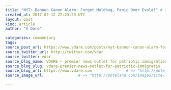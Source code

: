 ```yaml
---
title: "NYT: Bannon Canon Alarm: Forget Moldbug, Panic Over Evola!" # => "I Made a Pretty Gem - Planet.rb"
created_at: 2017-02-12 22:23:23 UTC
layout: post
kind: article
author: "V Dare"

categories: commentary
tags: 
source_post_url: https://www.vdare.com/posts/nyt-bannon-canon-alarm-forget-moldbug-panic-over-evola    # => "http://poteland.com/blog/i-made-a-pretty-gem-planet-dot-rb/"
source_twitter_url: http://twitter.com/vdar
source_twitter: vdar
source_blog_name: VDARE – premier news outlet for patriotic immigration reform
source_blog_slug: vdare-premier-news-outlet-for-patriotic-immigratio              # => "this-is-where-i-tell-you-stuff"
source_blog_url: https://www.vdare.com               # => "http://poteland.com/articles"
source_image_url:               # => "http://poteland.com/images/site-logo.png"

---
```



<!--
   &lt;div class=&quot;pf-content&quot;&gt;&lt;p&gt;From the &lt;em&gt;New York Times&lt;/em&gt;:&lt;/p&gt;
&lt;blockquote&gt;&lt;p&gt;&lt;a title=&quot;https://www.nytimes.com/2017/02/10/world/europe/bannon-vatican-julius-evola-fascism.html&quot; href=&quot;https://www.nytimes.com/2017/02/10/world/europe/bannon-vatican-julius-evola-fascism.html&quot;&gt;Steve Bannon Cited Italian Thinker Who Inspired Fascists&lt;/a&gt;&lt;/p&gt;
&lt;p&gt;By JASON HOROWITZ FEB. 10, 2017&lt;/p&gt;
&lt;p&gt;&lt;em&gt;Stephen K. Bannon referred to the Italian philosopher Julius Evola in a Vatican speech in 2014. &lt;/em&gt;&lt;/p&gt;
&lt;p&gt;ROME — Those trying to divine the roots of Stephen K. Bannon’s dark and at times apocalyptic worldview have repeatedly combed over a speech that Mr. Bannon, President Trump’s ideological guru, made in 2014 to a Vatican conference, where he expounded on Islam, populism and capitalism.&lt;/p&gt;&lt;div id=&quot;57966237cc52c74a5e1363c4&quot; class=&quot;vdb_player vdb_57966237cc52c74a5e1363c456bcd17ce4b018167fea5539&quot;&gt;    &lt;/div&gt;
&lt;p&gt;But for all the examination of those remarks, a passing reference by Mr. Bannon to an esoteric Italian philosopher has gone little noticed, except perhaps by scholars and followers of the deeply taboo, Nazi-affiliated thinker, Julius Evola.&lt;/p&gt;&lt;/blockquote&gt;
&lt;p&gt;Many, many words on who Ebola was ensue, followed, finally, by this on what exactly Bannon said about him:&lt;/p&gt;
&lt;blockquote&gt;&lt;p&gt;… he mentioned “Julius Evola and different writers of the early 20th century who are really the supporters of what’s called the Traditionalist movement, which really eventually metastasized into Italian Fascism.”&lt;/p&gt;&lt;/blockquote&gt;
&lt;p&gt;That’s it?&lt;/p&gt;
&lt;p&gt;You pretty much have to assume Bannon is pro-cancer to think his use of the word “metastasized” constitutes an endorsement, but I imagine a lot of people imagine Bannon is pro-cancer after all the hate propaganda.&lt;/p&gt;
&lt;p&gt;[&lt;a href=&quot;http://www.unz.com/isteve/nyt-forget-moldbug-worry-about-evola/&quot;&gt;Comment at Unz.com&lt;/a&gt;]&lt;/p&gt;
&lt;/div&gt;           # => "I’ve been hurting to write this ever since we had the idea of creating a Planet for Cubox..." (Continued)
   vdare-premier-news-outlet-for-patriotic-immigratio              # => "this-is-where-i-tell-you-stuff"
   https://www.vdare.com               # => "http://poteland.com/articles"
                 # => "http://poteland.com/images/site-logo.png"
<div class="pf-content"><p>From the <em>New York Times</em>:</p>
<blockquote><p><a title="https://www.nytimes.com/2017/02/10/world/europe/bannon-vatican-julius-evola-fascism.html" href="https://www.nytimes.com/2017/02/10/world/europe/bannon-vatican-julius-evola-fascism.html">Steve Bannon Cited Italian Thinker Who Inspired Fascists</a></p>
<p>By JASON HOROWITZ FEB. 10, 2017</p>
<p><em>Stephen K. Bannon referred to the Italian philosopher Julius Evola in a Vatican speech in 2014. </em></p>
<p>ROME — Those trying to divine the roots of Stephen K. Bannon’s dark and at times apocalyptic worldview have repeatedly combed over a speech that Mr. Bannon, President Trump’s ideological guru, made in 2014 to a Vatican conference, where he expounded on Islam, populism and capitalism.</p><div id="57966237cc52c74a5e1363c4" class="vdb_player vdb_57966237cc52c74a5e1363c456bcd17ce4b018167fea5539">    </div>
<p>But for all the examination of those remarks, a passing reference by Mr. Bannon to an esoteric Italian philosopher has gone little noticed, except perhaps by scholars and followers of the deeply taboo, Nazi-affiliated thinker, Julius Evola.</p></blockquote>
<p>Many, many words on who Ebola was ensue, followed, finally, by this on what exactly Bannon said about him:</p>
<blockquote><p>… he mentioned “Julius Evola and different writers of the early 20th century who are really the supporters of what’s called the Traditionalist movement, which really eventually metastasized into Italian Fascism.”</p></blockquote>
<p>That’s it?</p>
<p>You pretty much have to assume Bannon is pro-cancer to think his use of the word “metastasized” constitutes an endorsement, but I imagine a lot of people imagine Bannon is pro-cancer after all the hate propaganda.</p>
<p>[<a href="http://www.unz.com/isteve/nyt-forget-moldbug-worry-about-evola/">Comment at Unz.com</a>]</p>
</div><div class="">
    <i>Source: <a href="https://www.vdare.com">VDARE – premier news outlet for patriotic immigration reform</a></i>
</div>
